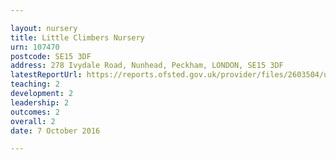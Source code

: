 ```yaml
---

layout: nursery
title: Little Climbers Nursery
urn: 107470
postcode: SE15 3DF
address: 278 Ivydale Road, Nunhead, Peckham, LONDON, SE15 3DF
latestReportUrl: https://reports.ofsted.gov.uk/provider/files/2603504/urn/107470.pdf
teaching: 2
development: 2
leadership: 2
outcomes: 2
overall: 2
date: 7 October 2016

---
```

